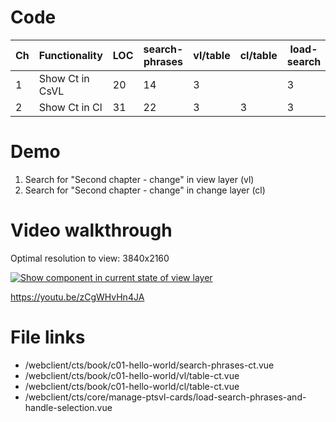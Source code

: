 # Code

| Ch  | Functionality   | LOC | search-phrases | vl/table | cl/table | load-search |
| --- | --------------- | --- | -------------- | -------- | -------- | ----------- |
| 1   | Show Ct in CsVL | 20  | 14             | 3        |          | 3           |
| 2   | Show Ct in Cl   | 31  | 22             | 3        | 3        | 3           |

# Demo

1. Search for "Second chapter - change" in view layer (vl)
2. Search for "Second chapter - change" in change layer (cl)

# Video walkthrough

Optimal resolution to view: 3840x2160

[![Show component in current state of view layer](https://img.youtube.com/vi/zCgWHvHn4JA/0.jpg)](https://www.youtube.com/watch?v=zCgWHvHn4JA "Show component in current state of view layer")

https://youtu.be/zCgWHvHn4JA

# File links

- /webclient/cts/book/c01-hello-world/search-phrases-ct.vue
- /webclient/cts/book/c01-hello-world/vl/table-ct.vue
- /webclient/cts/book/c01-hello-world/cl/table-ct.vue
- /webclient/cts/core/manage-ptsvl-cards/load-search-phrases-and-handle-selection.vue
